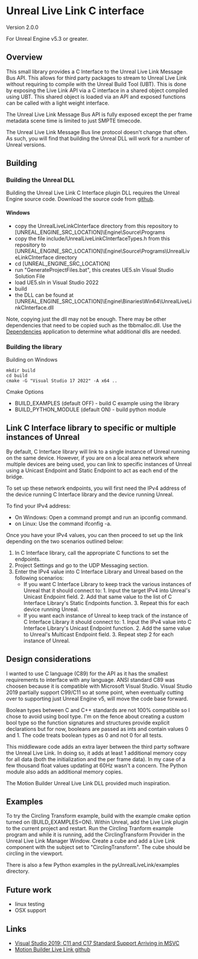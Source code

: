 # Unreal Live Link C interface
Version 2.0.0

For Unreal Engine v5.3 or greater.

## Overview

This small library provides a C Interface to the Unreal Live Link Message Bus API. This allows for third party packages to stream to Unreal Live Link without requiring to compile with the Unreal Build Tool (UBT). This is done by exposing the Live Link API via a C interface in a shared object compiled using UBT. This shared object is loaded via an API and exposed functions can be called with a light weight interface.

The Unreal Live Link Message Bus API is fully exposed except the per frame metadata scene time is limited to just SMPTE timecode. 

The Unreal Live Link Message Bus line protocol doesn't change that often. As such, you will find that building the Unreal DLL will work for a number of Unreal versions.

## Building

### Building the Unreal DLL

Building the Unreal Live Link C Interface plugin DLL requires the Unreal Engine source code. Download the source code from [github](https://github.com/EpicGames/UnrealEngine).

#### Windows

 * copy the UnrealLiveLinkCInterface directory from this repository to [UNREAL_ENGINE_SRC_LOCATION]\Engine\Source\Programs
 * copy the file include/UnrealLiveLinkCInterfaceTypes.h from this repository to [UNREAL_ENGINE_SRC_LOCATION]\Engine\Source\Programs\UnrealLiveLinkCInterface directory
 * cd [UNREAL_ENGINE_SRC_LOCATION]
 * run "GenerateProjectFiles.bat", this creates UE5.sln Visual Studio Solution File
 * load UE5.sln in Visual Studio 2022
 * build
 * the DLL can be found at [UNREAL_ENGINE_SRC_LOCATION]\Engine\Binaries\Win64\UnrealLiveLinkCInterface.dll

Note, copying just the dll may not be enough. There may be other dependencies that need to be copied such as the tbbmalloc.dll. Use the [Dependencies](https://github.com/lucasg/Dependencies) application to determine what additional dlls are needed.

### Building the library

Building on Windows
```
mkdir build
cd build
cmake -G "Visual Studio 17 2022" -A x64 ..
```

Cmake Options
* BUILD_EXAMPLES (default OFF) - build C example using the library
* BUILD_PYTHON_MODULE (default ON) - build python module
 
## Link C Interface library to specific or multiple instances of Unreal

By default, C Interface library will link to a single instance of Unreal running on the same device. However, if you are on a local area network where multiple devices are being used, you can link to specific instances of Unreal using a Unicast Endpoint and Static Endpoint to act as each end of the bridge.

To set up these network endpoints, you will first need the IPv4 address of the device running C Interface library and the device running Unreal.

To find your IPv4 address:
* On Windows: Open a command prompt and run an ipconfig command.
* on Linux: Use the command ifconfig -a.

Once you have your IPv4 values, you can then proceed to set up the link depending on the two scenarios outlined below:

1. In C Interface library, call the appropriate C functions to set the endpoints.
2. Project Settings and go to the UDP Messaging section.
3. Enter the IPv4 value into C Interface Library and Unreal based on the following scenarios:
      * If you want C Interface Library to keep track the various instances of Unreal that it should connect to:
              1. Input the target IPv4 into Unreal's Unicast Endpoint field.
              2. Add that same value to the list of C Interface Library's Static Endpoints function.
              3. Repeat this for each device running Unreal.
      * If you want each instance of Unreal to keep track of the instance of C Interface Library it should connect to:
              1. Input the IPv4 value into C Interface Library's Unicast Endpoint function.
              2. Add the same value to Unreal's Multicast Endpoint field.
              3. Repeat step 2 for each instance of Unreal.

## Design considerations

I wanted to use C language (C89) for the API as it has the smallest requirements to interface with any language. ANSI standard C89 was choosen because it is compatible with Microsoft Visual Studio. Visual Studio 2019 partially support C99/C11 so at some point, when eventually cutting over to supporting just Unreal Engine v5, will move the code base forward.

Boolean types between C and C++ standards are not 100% compatible so I chose to avoid using bool type. I'm on the fence about creating a custom bool type so the function signatures and structures provide explicit declarations but for now, booleans are passed as ints and contain values 0 and 1. The code treats boolean types as 0 and not 0 for all tests.  

This middleware code adds an extra layer between the third party software the Unreal Live Link. In doing so, it adds at least 1 additional memory copy for all data (both the initialization and the per frame data). In my case of a few thousand float values updating at 60Hz wasn't a concern. The Python module also adds an additional memory copies.

The Motion Builder Unreal Live Link DLL provided much inspiration.

## Examples

To try the Circling Transform example, build with the example cmake option turned on (BUILD_EXAMPLES=ON). Within Unreal, add the Live Link plugin to the current project and restart. Run the Circling Tranform example program and while it is running, add the CirclingTransform Provider in the Unreal Live Link Manager Window. Create a cube and add a Live Link component with the subject set to "CirclingTransform". The cube should be circling in the viewport.

There is also a few Python examples in the pyUnrealLiveLink/examples directory.

## Future work

 * linux testing
 * OSX support

## Links

 * [Visual Studio 2019: C11 and C17 Standard Support Arriving in MSVC](https://devblogs.microsoft.com/cppblog/c11-and-c17-standard-support-arriving-in-msvc/)
 * [Motion Builder Live Link github](https://github.com/ue4plugins/MobuLiveLink)

